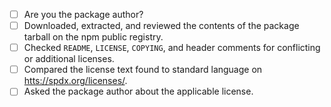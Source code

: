 - [ ] Are you the package author?
- [ ] Downloaded, extracted, and reviewed the contents of the package tarball on the npm public registry.
- [ ] Checked `README`, `LICENSE`, `COPYING`, and header comments for conflicting or additional licenses.
- [ ] Compared the license text found to standard language on <htts://spdx.org/licenses/>.
- [ ] Asked the package author about the applicable license.
